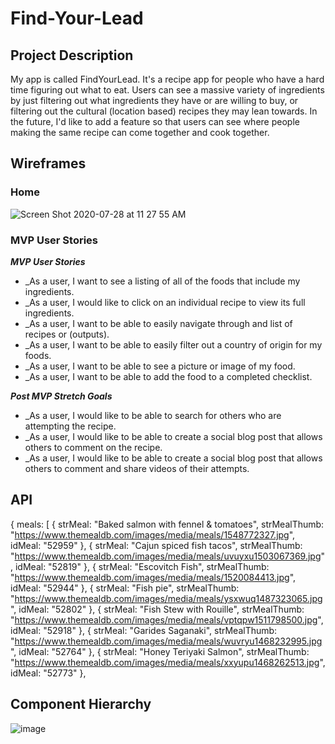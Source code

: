 # Find-Your-Lead

## Project Description

My app is called FindYourLead. It's a recipe app for people who have a hard time figuring out what to eat. Users can see a massive variety of ingredients by just filtering out what ingredients they have or are willing to buy, or filtering out the cultural (location based) recipes they may lean towards. In the future, I'd like to add a feature so that users can see where people making the same recipe can come together and cook together.

## Wireframes

### Home

![Screen Shot 2020-07-28 at 11 27 55 AM](https://media.git.generalassemb.ly/user/28284/files/2620b080-d0c6-11ea-832a-795544933456)

### MVP User Stories

_**MVP User Stories**_

- \_As a user, I want to see a listing of all of the foods that include my ingredients.
- \_As a user, I would like to click on an individual recipe to view its full ingredients.
- \_As a user, I want to be able to easily navigate through and list of recipes or (outputs).
- \_As a user, I want to be able to easily filter out a country of origin for my foods.
- \_As a user, I want to be able to see a picture or image of my food.
- \_As a user, I want to be able to add the food to a completed checklist.

_**Post MVP Stretch Goals**_

- \_As a user, I would like to be able to search for others who are attempting the recipe.
- \_As a user, I would like to be able to create a social blog post that allows others to comment on the recipe.
- \_As a user, I would like to be able to create a social blog post that allows others to comment and share videos of their attempts.

## API

{
meals: [
{
strMeal: "Baked salmon with fennel & tomatoes",
strMealThumb: "https://www.themealdb.com/images/media/meals/1548772327.jpg",
idMeal: "52959"
},
{
strMeal: "Cajun spiced fish tacos",
strMealThumb: "https://www.themealdb.com/images/media/meals/uvuyxu1503067369.jpg",
idMeal: "52819"
},
{
strMeal: "Escovitch Fish",
strMealThumb: "https://www.themealdb.com/images/media/meals/1520084413.jpg",
idMeal: "52944"
},
{
strMeal: "Fish pie",
strMealThumb: "https://www.themealdb.com/images/media/meals/ysxwuq1487323065.jpg",
idMeal: "52802"
},
{
strMeal: "Fish Stew with Rouille",
strMealThumb: "https://www.themealdb.com/images/media/meals/vptqpw1511798500.jpg",
idMeal: "52918"
},
{
strMeal: "Garides Saganaki",
strMealThumb: "https://www.themealdb.com/images/media/meals/wuvryu1468232995.jpg",
idMeal: "52764"
},
{
strMeal: "Honey Teriyaki Salmon",
strMealThumb: "https://www.themealdb.com/images/media/meals/xxyupu1468262513.jpg",
idMeal: "52773"
},

## Component Hierarchy

![image](https://media.git.generalassemb.ly/user/17300/files/b8942780-3a85-11ea-95fe-c734084916c8)
